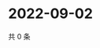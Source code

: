 # 2022-09-02

共 0 条

<!-- BEGIN WEIBO -->
<!-- 最后更新时间 Fri Sep 02 2022 09:45:54 GMT+0800 (China Standard Time) -->

<!-- END WEIBO -->
